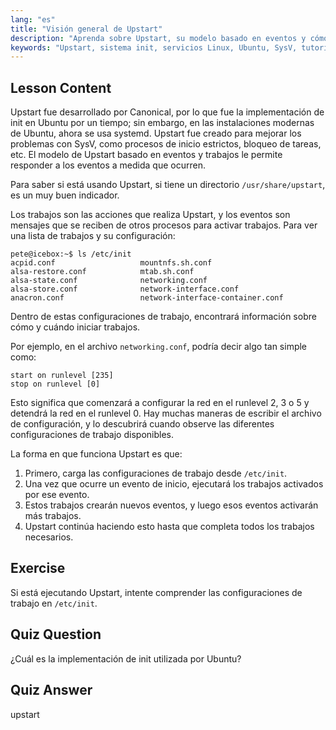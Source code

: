 ```yaml
---
lang: "es"
title: "Visión general de Upstart"
description: "Aprenda sobre Upstart, su modelo basado en eventos y cómo gestiona los servicios en Linux. Comprenda las configuraciones de trabajo de Upstart y su papel como sistema init."
keywords: "Upstart, sistema init, servicios Linux, Ubuntu, SysV, tutorial para principiantes, guía de Linux"
---
```


## Lesson Content

Upstart fue desarrollado por Canonical, por lo que fue la implementación de init en Ubuntu por un tiempo; sin embargo, en las instalaciones modernas de Ubuntu, ahora se usa systemd. Upstart fue creado para mejorar los problemas con SysV, como procesos de inicio estrictos, bloqueo de tareas, etc. El modelo de Upstart basado en eventos y trabajos le permite responder a los eventos a medida que ocurren.

Para saber si está usando Upstart, si tiene un directorio `/usr/share/upstart`, es un muy buen indicador.

Los trabajos son las acciones que realiza Upstart, y los eventos son mensajes que se reciben de otros procesos para activar trabajos. Para ver una lista de trabajos y su configuración:

```plaintext
pete@icebox:~$ ls /etc/init
acpid.conf                   mountnfs.sh.conf
alsa-restore.conf            mtab.sh.conf
alsa-state.conf              networking.conf
alsa-store.conf              network-interface.conf
anacron.conf                 network-interface-container.conf
```

Dentro de estas configuraciones de trabajo, encontrará información sobre cómo y cuándo iniciar trabajos.

Por ejemplo, en el archivo `networking.conf`, podría decir algo tan simple como:

```
start on runlevel [235]
stop on runlevel [0]
```

Esto significa que comenzará a configurar la red en el runlevel 2, 3 o 5 y detendrá la red en el runlevel 0. Hay muchas maneras de escribir el archivo de configuración, y lo descubrirá cuando observe las diferentes configuraciones de trabajo disponibles.

La forma en que funciona Upstart es que:

1. Primero, carga las configuraciones de trabajo desde `/etc/init`.
2. Una vez que ocurre un evento de inicio, ejecutará los trabajos activados por ese evento.
3. Estos trabajos crearán nuevos eventos, y luego esos eventos activarán más trabajos.
4. Upstart continúa haciendo esto hasta que completa todos los trabajos necesarios.

## Exercise

Si está ejecutando Upstart, intente comprender las configuraciones de trabajo en `/etc/init`.

## Quiz Question

¿Cuál es la implementación de init utilizada por Ubuntu?

## Quiz Answer

upstart

